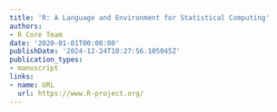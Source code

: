 ```yaml
---
title: 'R: A Language and Environment for Statistical Computing'
authors:
- R Core Team
date: '2020-01-01T00:00:00'
publishDate: '2024-12-24T10:27:56.105045Z'
publication_types:
- manuscript
links:
- name: URL
  url: https://www.R-project.org/
---
```


